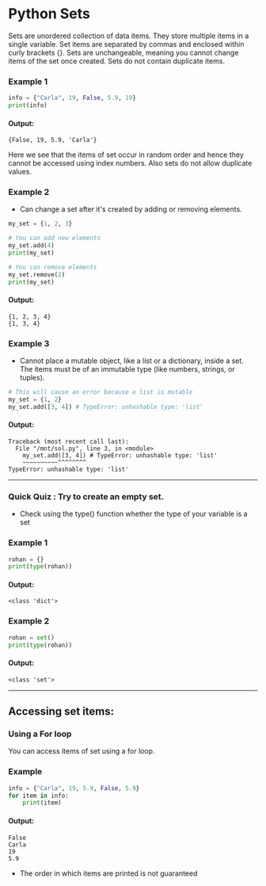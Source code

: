 # Python Sets
Sets are unordered collection of data items. They store multiple items in a single variable. Set items are separated by commas and enclosed within curly brackets {}. Sets are unchangeable, meaning you cannot change items of the set once created. Sets do not contain duplicate items.

### Example 1
```python
info = {"Carla", 19, False, 5.9, 19}
print(info)
```
#### Output:
```
{False, 19, 5.9, 'Carla'}
 ```
Here we see that the items of set occur in random order and hence they cannot be accessed using index numbers. Also sets do not allow duplicate values.

### Example 2
- Can change a set after it's created by adding or removing elements.
```python
my_set = {1, 2, 3}

# You can add new elements
my_set.add(4)
print(my_set) 

# You can remove elements
my_set.remove(2)
print(my_set)
```
#### Output:
```
{1, 2, 3, 4}
{1, 3, 4}
```

### Example 3
- Cannot place a mutable object, like a list or a dictionary, inside a set. The items must be of an immutable type (like numbers, strings, or tuples).
```python
# This will cause an error because a list is mutable
my_set = {1, 2}
my_set.add([3, 4]) # TypeError: unhashable type: 'list'
```
#### Output:
```
Traceback (most recent call last):
  File "/mnt/sol.py", line 3, in <module>
    my_set.add([3, 4]) # TypeError: unhashable type: 'list'
    ~~~~~~~~~~^^^^^^^^
TypeError: unhashable type: 'list'
 ```
---
 ### Quick Quiz : Try to create an empty set. 
 - Check using the type() function whether the type of your variable is a set

### Example 1
```python
rohan = {}
print(type(rohan))
```
#### Output:
```
<class 'dict'>
 ```

### Example 2
```python
rohan = set()
print(type(rohan))
```
#### Output:
```
<class 'set'>
 ```
---
## Accessing set items:
 
### Using a For loop
You can access items of set using a for loop. 

### Example
```python
info = {"Carla", 19, 5.9, False, 5.9}
for item in info:
    print(item)
  ```
#### Output:
```
False
Carla
19
5.9
```
- The order in which items are printed is not guaranteed

